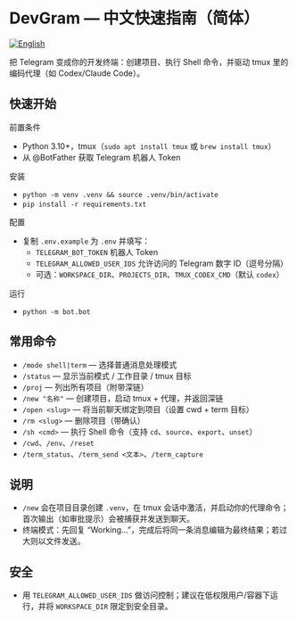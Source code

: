 # DevGram — 中文快速指南（简体）

[![English](https://img.shields.io/badge/README-English-blue)](README.md)

把 Telegram 变成你的开发终端：创建项目、执行 Shell 命令，并驱动 tmux 里的编码代理（如 Codex/Claude Code）。

## 快速开始

前置条件
- Python 3.10+，tmux（`sudo apt install tmux` 或 `brew install tmux`）
- 从 @BotFather 获取 Telegram 机器人 Token

安装
- `python -m venv .venv && source .venv/bin/activate`
- `pip install -r requirements.txt`

配置
- 复制 `.env.example` 为 `.env` 并填写：
  - `TELEGRAM_BOT_TOKEN` 机器人 Token
  - `TELEGRAM_ALLOWED_USER_IDS` 允许访问的 Telegram 数字 ID（逗号分隔）
  - 可选：`WORKSPACE_DIR`、`PROJECTS_DIR`、`TMUX_CODEX_CMD`（默认 `codex`）

运行
- `python -m bot.bot`

## 常用命令
- `/mode shell|term` — 选择普通消息处理模式
- `/status` — 显示当前模式 / 工作目录 / tmux 目标
- `/proj` — 列出所有项目（附带深链）
- `/new "名称"` — 创建项目，启动 tmux + 代理，并返回深链
- `/open <slug>` — 将当前聊天绑定到项目（设置 cwd + term 目标）
- `/rm <slug>` — 删除项目（带确认）
- `/sh <cmd>` — 执行 Shell 命令（支持 `cd`、`source`、`export`、`unset`）
- `/cwd`、`/env`、`/reset`
- `/term_status`、`/term_send <文本>`、`/term_capture`

## 说明
- `/new` 会在项目目录创建 `.venv`，在 tmux 会话中激活，并启动你的代理命令；首次输出（如审批提示）会被捕获并发送到聊天。
- 终端模式：先回复 “Working...”，完成后将同一条消息编辑为最终结果；若过大则以文件发送。

## 安全
- 用 `TELEGRAM_ALLOWED_USER_IDS` 做访问控制；建议在低权限用户/容器下运行，并将 `WORKSPACE_DIR` 限定到安全目录。
